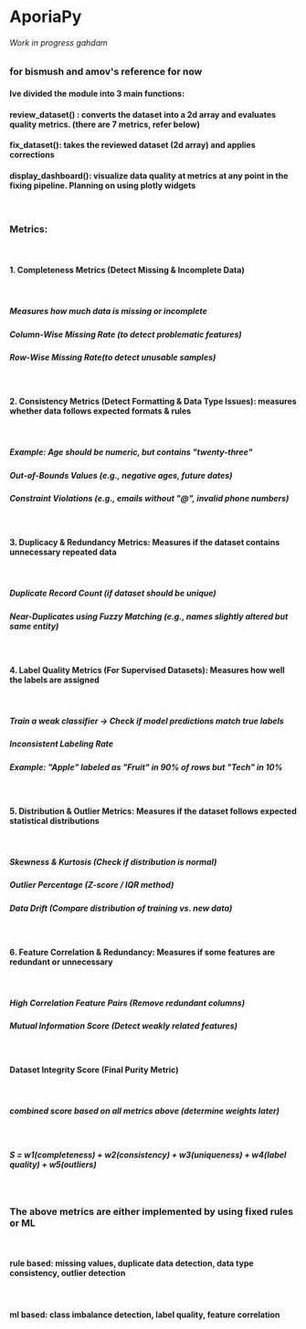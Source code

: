 # AporiaPy

###### Work in progress gahdam




### for bismush and  amov's reference for now



#### Ive divided the module into 3 main functions: 

#### review_dataset() : converts the dataset into a 2d array and evaluates quality metrics. (there are 7 metrics, refer below)

#### fix_dataset(): takes the reviewed dataset (2d array) and applies corrections 

#### display_dashboard(): visualize data quality at metrics at any point in the fixing pipeline. Planning on using plotly widgets

&nbsp;
&nbsp;
&nbsp;


### Metrics:
&nbsp;
&nbsp;

#### 1. Completeness Metrics (Detect Missing & Incomplete Data)
&nbsp;

##### Measures how much data is missing or incomplete
##### Column-Wise Missing Rate (to detect problematic features)
##### Row-Wise Missing Rate(to detect unusable samples)

&nbsp;
&nbsp;


#### 2. Consistency Metrics (Detect Formatting & Data Type Issues): measures whether data follows expected formats & rules
&nbsp;

##### Example: Age should be numeric, but contains "twenty-three"
##### Out-of-Bounds Values (e.g., negative ages, future dates)
##### Constraint Violations (e.g., emails without "@", invalid phone numbers)
&nbsp;
&nbsp;

#### 3. Duplicacy & Redundancy Metrics: Measures if the dataset contains unnecessary repeated data
&nbsp;

##### Duplicate Record Count (if dataset should be unique)
##### Near-Duplicates using Fuzzy Matching (e.g., names slightly altered but same entity)
&nbsp;
&nbsp;


#### 4. Label Quality Metrics (For Supervised Datasets): Measures how well the labels are assigned
&nbsp;

##### Train a weak classifier → Check if model predictions match true labels
##### Inconsistent Labeling Rate
##### Example: "Apple" labeled as "Fruit" in 90% of rows but "Tech" in 10%
&nbsp;


#### 5. Distribution & Outlier Metrics: Measures if the dataset follows expected statistical distributions
&nbsp;

##### Skewness & Kurtosis (Check if distribution is normal)
##### Outlier Percentage (Z-score / IQR method)
##### Data Drift (Compare distribution of training vs. new data)
&nbsp;
&nbsp;


#### 6. Feature Correlation & Redundancy: Measures if some features are redundant or unnecessary
&nbsp;

##### High Correlation Feature Pairs (Remove redundant columns)
##### Mutual Information Score (Detect weakly related features)
&nbsp;
&nbsp;

#### Dataset Integrity Score (Final Purity Metric)
&nbsp;

##### combined score based on all metrics above (determine weights later)
&nbsp;

##### S = w1(completeness) + w2(consistency) + w3(uniqueness) + w4(label quality) + w5(outliers)
&nbsp;
&nbsp;
&nbsp;
&nbsp;


### The above metrics are either implemented by using fixed rules or ML
&nbsp;

#### rule based: missing values, duplicate data detection, data type consistency, outlier detection
&nbsp;

#### ml based: class imbalance detection, label quality, feature correlation